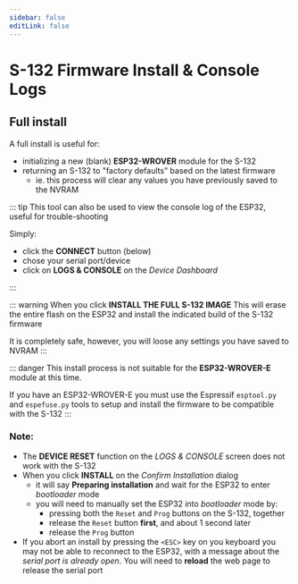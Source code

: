 ```yaml
---
sidebar: false
editLink: false
---
```

# S-132 Firmware Install & Console Logs

## Full install

A full install is useful for:

- initializing a new (blank) **ESP32-WROVER** module for the S-132
- returning an S-132 to "factory defaults" based on the latest firmware
  - ie. this process will clear any values you have previously saved to the NVRAM

::: tip
This tool can also be used to view the console log of the ESP32, useful for trouble-shooting

Simply:

- click the **CONNECT** button (below)
- chose your serial port/device
- click on **LOGS & CONSOLE** on the *Device Dashboard*


:::

::: warning
When you click **INSTALL THE FULL S-132 IMAGE**
This will erase the entire flash on the ESP32 and install
the indicated build of the S-132 firmware

It is completely safe, however, you will loose any settings
you have saved to NVRAM
:::

::: danger
This install process is not suitable for the **ESP32-WROVER-E** module at this time.

If you have an ESP32-WROVER-E you must use the Espressif `esptool.py` and `espefuse.py` tools to setup and install the firmware to be compatible with the S-132
:::

### Note:
- The **DEVICE RESET** function on the *LOGS & CONSOLE* screen does not work with the S-132
- When you click **INSTALL** on the *Confirm Installation* dialog 
  - it will say **Preparing installation** and wait for the ESP32 to enter *bootloader* mode
  - you will need to manually set the ESP32 into *bootloader* mode by:
    - pressing both the `Reset` and `Prog` buttons on the S-132, together
    - release the `Reset` button **first**, and about 1 second later
    - release the `Prog` button
- If you abort an install by pressing the `<ESC>` key on you keyboard you may not be able to reconnect to the ESP32, with a message about the *serial port is already open*. You will need to **reload** the web page to release the serial port

<esp-web-install-button manifest="/manifests/s132-manifest.json">
</esp-web-install-button>